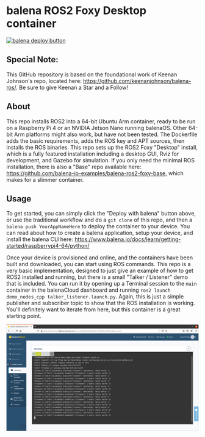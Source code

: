 # balena ROS2 Foxy Desktop container

[![balena deploy button](https://www.balena.io/deploy.png)](https://dashboard.balena-cloud.com/deploy?repoUrl=https://github.com/balena-io-examples/balena-ros2-foxy-desktop/)

## Special Note:
This GitHub repository is based on the foundational work of Keenan Johnson's repo, located here: https://github.com/keenanjohnson/balena-ros/. Be sure to give Keenan a Star and a Follow!


## About
This repo installs ROS2 into a 64-bit Ubuntu Arm container, ready to be run on a Raspberry Pi 4 or an NVIDIA Jetson Nano running balenaOS.  Other 64-bit Arm platforms might also work, but have not been tested.  The Dockerfile adds the basic requirements, adds the ROS key and APT sources, then installs the ROS binaries.  This repo sets up the ROS2 Foxy "Desktop" install, which is a fully featured installation including a desktop GUI, Rviz for development, and Gazebo for simulation.  If you only need the minimal ROS installation, there is also a "Base" repo available here: https://github.com/balena-io-examples/balena-ros2-foxy-base, which makes for a slimmer container.

## Usage
To get started, you can simply click the "Deploy with balena" button above, or use the traditional workflow and do a `git clone` of this repo, and then a `balena push YourAppNameHere` to deploy the container to your device.  You can read about how to create a balena application, setup your device, and install the balena CLI here:  https://www.balena.io/docs/learn/getting-started/raspberrypi4-64/python/

Once your device is provisioned and online, and the containers have been built and downloaded, you can start using ROS commands.  This repo is a very basic implementation, designed to just give an example of how to get ROS2 installed and running, but there is a small "Talker / Listener" demo that is included.  You can run it by opening up a Terminal session to the `main` container in the balenaCloud dashboard and running `ros2 launch demo_nodes_cpp talker_listener.launch.py`.  Again, this is just a simple publisher and subscriber topic to show that the ROS installation is working.  You'll definitely want to iterate from here, but this container is a great starting point.

![Alt text](/img/screenshot1.png?raw=true)
